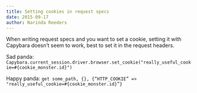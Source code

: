 ```yaml
---
title: Setting cookies in request specs
date: 2015-09-17
author: Narinda Reeders
---
```


When writing request specs and you want to set a cookie, setting it with Capybara doesn’t seem to work, best to set it in the request headers.

Sad panda:
`Capybara.current_session.driver.browser.set_cookie("really_useful_cookie=#{cookie_monster.id}")`

Happy panda:
`get some_path, {}, {“HTTP_COOKIE” => "really_useful_cookie=#{cookie_monster.id}”}`

